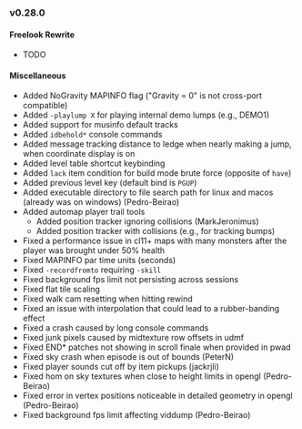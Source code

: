 ### v0.28.0

#### Freelook Rewrite
- TODO

#### Miscellaneous
- Added NoGravity MAPINFO flag ("Gravity = 0" is not cross-port compatible)
- Added `-playlump X` for playing internal demo lumps (e.g., DEMO1)
- Added support for musinfo default tracks
- Added `idbehold*` console commands
- Added message tracking distance to ledge when nearly making a jump, when coordinate display is on
- Added level table shortcut keybinding
- Added `lack` item condition for build mode brute force (opposite of `have`)
- Added previous level key (default bind is `PGUP`)
- Added executable directory to file search path for linux and macos (already was on windows) (Pedro-Beirao)
- Added automap player trail tools
  - Added position tracker ignoring collisions (MarkJeronimus)
  - Added position tracker with collisions (e.g., for tracking bumps)
- Fixed a performance issue in cl11+ maps with many monsters after the player was brought under 50% health
- Fixed MAPINFO par time units (seconds)
- Fixed `-recordfromto` requiring `-skill`
- Fixed background fps limit not persisting across sessions
- Fixed flat tile scaling
- Fixed walk cam resetting when hitting rewind
- Fixed an issue with interpolation that could lead to a rubber-banding effect
- Fixed a crash caused by long console commands
- Fixed junk pixels caused by midtexture row offsets in udmf
- Fixed END* patches not showing in scroll finale when provided in pwad
- Fixed sky crash when episode is out of bounds (PeterN)
- Fixed player sounds cut off by item pickups (jackrjli)
- Fixed hom on sky textures when close to height limits in opengl (Pedro-Beirao)
- Fixed error in vertex positions noticeable in detailed geometry in opengl (Pedro-Beirao)
- Fixed background fps limit affecting viddump (Pedro-Beirao)
